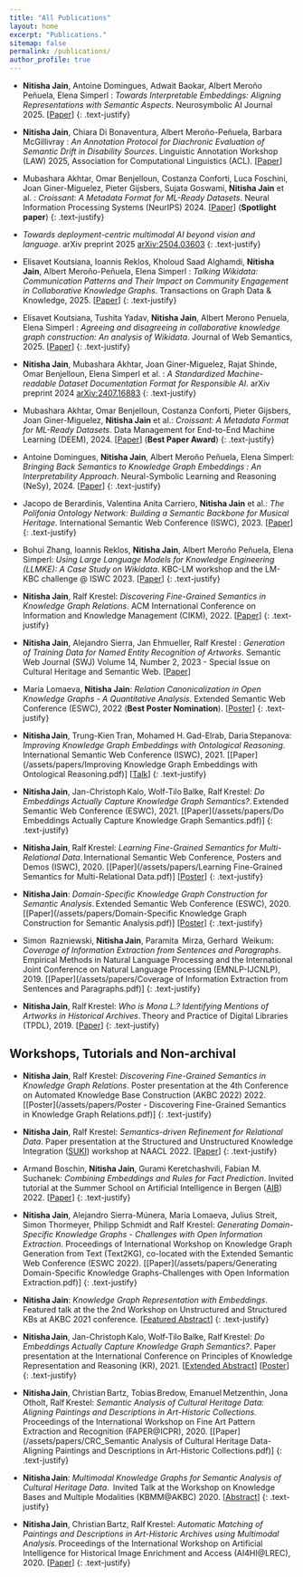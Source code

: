 ```yaml
---
title: "All Publications"
layout: home
excerpt: "Publications."
sitemap: false
permalink: /publications/
author_profile: true
---
```


* **Nitisha Jain**, Antoine Domingues, Adwait Baokar, Albert Meroño Peñuela, Elena Simperl : *Towards Interpretable Embeddings: Aligning Representations with Semantic Aspects*. Neurosymbolic AI Journal 2025. [[Paper](https://neurosymbolic-ai-journal.com/paper/towards-interpretable-embeddings-aligning-representations-semantic-aspects-0)]
{: .text-justify}

* **Nitisha Jain**, Chiara Di Bonaventura, Albert Meroño-Peñuela, Barbara McGillivray : *An Annotation Protocol for Diachronic Evaluation of Semantic Drift in Disability Sources*. Linguistic Annotation Workshop (LAW) 2025, Association for Computational Linguistics (ACL). [[Paper](/assets/papers/LAW_ACL2025_Semantic_Drift.pdf)] 

* Mubashara Akhtar, Omar Benjelloun, Costanza Conforti, Luca Foschini, Joan Giner-Miguelez, Pieter Gijsbers, Sujata Goswami, **Nitisha Jain** et al. : *Croissant: A Metadata Format for ML-Ready Datasets*. Neural Information Processing Systems (NeurIPS) 2024. [[Paper](https://proceedings.neurips.cc/paper_files/paper/2024/file/9547b09b722f2948ff3ddb5d86002bc0-Paper-Datasets_and_Benchmarks_Track.pdf)] (**Spotlight paper**)
{: .text-justify}

* *Towards deployment-centric multimodal AI beyond vision and language*. arXiv preprint 2025 [arXiv:2504.03603](https://arxiv.org/pdf/2504.03603?)
{: .text-justify}

* Elisavet Koutsiana, Ioannis Reklos, Kholoud Saad Alghamdi, **Nitisha Jain**, Albert Meroño-Peñuela, Elena Simperl : *Talking Wikidata: Communication Patterns and Their Impact on Community Engagement in Collaborative Knowledge Graphs*. Transactions on Graph Data & Knowledge, 2025. [[Paper](https://arxiv.org/pdf/2407.18278)] 
{: .text-justify}

* Elisavet Koutsiana, Tushita Yadav, **Nitisha Jain**, Albert Merono Penuela, Elena Simperl : *Agreeing and disagreeing in collaborative knowledge graph construction: An analysis of Wikidata*. Journal of Web Semantics, 2025. [[Paper](https://kclpure.kcl.ac.uk/ws/portalfiles/portal/335524895/2306.11766v3.pdf)] 
{: .text-justify}

* **Nitisha Jain**, Mubashara Akhtar, Joan Giner-Miguelez, Rajat Shinde, Omar Benjelloun, Elena Simperl et al. : *A Standardized Machine-readable Dataset Documentation Format for Responsible AI*. arXiv preprint 2024 [arXiv:2407.16883](https://arxiv.org/pdf/2407.16883)
{: .text-justify}


* Mubashara Akhtar, Omar Benjelloun, Costanza Conforti, Pieter Gijsbers, Joan Giner-Miguelez, **Nitisha Jain** et al.: *Croissant: A Metadata Format for ML-Ready Datasets*. Data Management for End-to-End Machine Learning (DEEM), 2024. [[Paper](https://dl.acm.org/doi/abs/10.1145/3650203.3663326)] (**Best Paper Award**)
{: .text-justify}

* Antoine Domingues, **Nitisha Jain**, Albert Meroño Peñuela, Elena Simperl: *Bringing Back Semantics to Knowledge Graph Embeddings : An Interpretability Approach*. Neural-Symbolic Learning and Reasoning (NeSy), 2024. [[Paper](https://kclpure.kcl.ac.uk/ws/portalfiles/portal/273022079/NeSy_final.pdf)] 
{: .text-justify}

* Jacopo de Berardinis, Valentina Anita Carriero, **Nitisha Jain** et al.: *The Polifonia Ontology Network: Building a Semantic Backbone for Musical Heritage*. International Semantic Web Conference (ISWC), 2023. [[Paper](https://link.springer.com/chapter/10.1007/978-3-031-47243-5_17)] 
{: .text-justify}

* Bohui Zhang, Ioannis Reklos, **Nitisha Jain**, Albert Meroño Peñuela, Elena Simperl: *Using Large Language Models for Knowledge Engineering (LLMKE): A Case Study on Wikidata*. KBC-LM workshop and the LM-KBC challenge @ ISWC 2023. [[Paper](https://ceur-ws.org/Vol-3577/paper8.pdf)] 
{: .text-justify}

* **Nitisha Jain**, Ralf Krestel: *Discovering Fine-Grained Semantics in Knowledge Graph Relations*. ACM International Conference on Information and Knowledge Management (CIKM), 2022. [[Paper](https://dl.acm.org/doi/10.1145/3511808.3557287)] 
{: .text-justify}

* **Nitisha Jain**, Alejandro Sierra, Jan Ehmueller, Ralf Krestel : *Generation of Training Data for Named Entity Recognition of Artworks*. Semantic Web Journal (SWJ) Volume 14, Number 2, 2023 - Special Issue on Cultural Heritage and Semantic Web. [[Paper](https://www.semantic-web-journal.net/system/files/swj3177.pdf)]

* Maria Lomaeva, **Nitisha Jain**: *Relation Canonicalization in Open Knowledge Graphs - A Quantitative Analysis*. Extended Semantic Web Conference (ESWC), 2022 (**Best Poster Nomination**). [[Poster](/assets/papers/ESWC2022_RPCanonicalisation.pdf)] 
{: .text-justify}

* **Nitisha Jain**, Trung-Kien Tran, Mohamed H. Gad-Elrab, Daria Stepanova: *Improving Knowledge Graph Embeddings with Ontological Reasoning*. International Semantic Web Conference (ISWC), 2021. [[Paper](/assets/papers/Improving Knowledge Graph Embeddings with Ontological Reasoning.pdf)] [[Talk](/assets/papers/Jain-259.mp4)]
{: .text-justify}

* **Nitisha Jain**, Jan-Christoph Kalo, Wolf-Tilo Balke, Ralf Krestel: *Do Embeddings Actually Capture Knowledge Graph Semantics?*. Extended Semantic Web Conference (ESWC), 2021. [[Paper](/assets/papers/Do Embeddings Actually Capture Knowledge Graph Semantics.pdf)]
{: .text-justify}

* **Nitisha Jain**, Ralf Krestel: *Learning Fine-Grained Semantics for Multi-Relational Data*. International Semantic Web Conference, Posters and Demos (ISWC), 2020. [[Paper](/assets/papers/Learning Fine-Grained Semantics for Multi-Relational Data.pdf)] [[Poster](/assets/papers/ISWC_poster.pdf)]
{: .text-justify}

* **Nitisha Jain**: *Domain-Specific Knowledge Graph Construction for Semantic Analysis*. Extended Semantic Web Conference (ESWC), 2020. [[Paper](/assets/papers/Domain-Specific Knowledge Graph Construction for Semantic Analysis.pdf)] [[Poster](/assets/papers/264-Jain.pdf)]
{: .text-justify}

* Simon  Razniewski, **Nitisha Jain**, Paramita  Mirza, Gerhard  Weikum: *Coverage of Information Extraction from Sentences and Paragraphs*. Empirical Methods in Natural Language Processing and the International Joint Conference on Natural Language Processing (EMNLP-IJCNLP), 2019. [[Paper](/assets/papers/Coverage of Information Extraction from Sentences and Paragraphs.pdf)]
{: .text-justify}
 
* **Nitisha Jain**, Ralf Krestel: *Who is Mona L.? Identifying Mentions of Artworks in Historical Archives*. Theory and Practice of Digital Libraries (TPDL), 2019. [[Paper](/assets/papers/Who_is_Mona_L_Identifying_Mentions_of_Artworks_in_Historical_Archives.pdf)]
{: .text-justify}


## Workshops, Tutorials and Non-archival

* **Nitisha Jain**, Ralf Krestel: *Discovering Fine-Grained Semantics in Knowledge Graph Relations*. Poster presentation at the 4th Conference on Automated Knowledge Base Construction (AKBC 2022) 2022. [[Poster](/assets/papers/Poster - Discovering Fine-Grained Semantics in Knowledge Graph Relations.pdf)]
{: .text-justify}


* **Nitisha Jain**, Ralf Krestel: *Semantics-driven Refinement for Relational Data*. Paper presentation at the Structured and Unstructured Knowledge Integration ([SUKI](https://suki-workshop.github.io/papers)) workshop at NAACL 2022. [[Paper](https://suki-workshop.github.io/assets/paper/6.pdf)] 
{: .text-justify}

* Armand Boschin, **Nitisha Jain**, Gurami Keretchashvili, Fabian M. Suchanek: *Combining Embeddings and Rules for Fact Prediction*. Invited tutorial at the Summer School on Artificial Intelligence in Bergen ([AIB](https://www.uib.no/en/cedas/152257/international-artificial-intelligence-bergen-research-school)) 2022. [[Paper](/assets/papers/AIB-tutorial-2022.pdf)]
{: .text-justify}

* **Nitisha Jain**, Alejandro Sierra-Múnera, Maria Lomaeva, Julius Streit, Simon Thormeyer, Philipp Schmidt and Ralf Krestel: *Generating Domain-Specific Knowledge Graphs - Challenges with Open Information Extraction*. Proceedings of International Workshop on Knowledge Graph Generation from Text (Text2KG), co-located with the Extended Semantic Web Conference (ESWC 2022). [[Paper](/assets/papers/Generating Domain-Specific Knowledge Graphs-Challenges with Open Information Extraction.pdf)] 
{: .text-justify}

* **Nitisha Jain**: *Knowledge Graph Representation with Embeddings*. Featured talk at the the 2nd Workshop on Unstructured and Structured KBs at AKBC 2021 conference. [[Featured Abstract](https://uskb-workshop.github.io/abstracts.html)]
{: .text-justify}

* **Nitisha Jain**, Jan-Christoph Kalo, Wolf-Tilo Balke, Ralf Krestel: *Do Embeddings Actually Capture Knowledge Graph Semantics?*. Paper presentation at the International Conference on Principles of Knowledge Representation and Reasoning (KR), 2021. [[Extended Abstract](/assets/papers/KR2021_Recently_Published_Track_Extended_Abstract.pdf)] [[Poster](/assets/papers/Nitisha_Jain_KR2021_poster.pdf)]
{: .text-justify}

* **Nitisha Jain**, Christian Bartz, Tobias Bredow, Emanuel Metzenthin, Jona Otholt, Ralf Krestel: *Semantic Analysis of Cultural Heritage Data: Aligning Paintings and Descriptions in Art-Historic Collections*. Proceedings of the International Workshop on Fine Art Pattern Extraction and Recognition (FAPER@ICPR), 2020. [[Paper](/assets/papers/CRC_Semantic Analysis of Cultural Heritage Data- Aligning Paintings and Descriptions in Art-Historic Collections.pdf)]
{: .text-justify}

* **Nitisha Jain**: *Multimodal Knowledge Graphs for Semantic Analysis of Cultural Heritage Data*.  Invited Talk at the Workshop on Knowledge Bases and Multiple Modalities (KBMM@AKBC) 2020. [[Abstract](/assets/papers/MMKB2020_Nitisha_Jain.pdf)]
{: .text-justify}

* **Nitisha Jain**, Christian Bartz, Ralf Krestel: *Automatic Matching of Paintings and Descriptions in Art-Historic Archives using Multimodal Analysis*. Proceedings of the International Workshop on Artificial Intelligence for Historical Image Enrichment and Access (AI4HI@LREC), 2020. [[Paper](assets/papers/4_Final_Paper.pdf)]
{: .text-justify}
